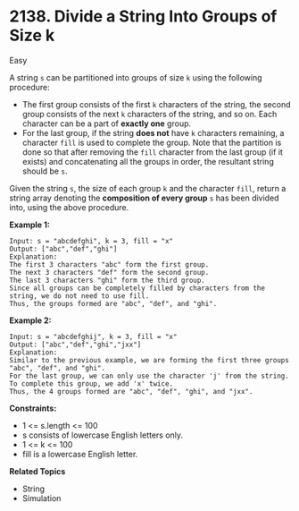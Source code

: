 # 2138. Divide a String Into Groups of Size k

Easy

A string `s` can be partitioned into groups of size `k` using the following procedure:

- The first group consists of the first `k` characters of the string, the second group consists of the next `k` characters of the string, and so on. Each character can be a part of **exactly one** group.
- For the last group, if the string **does not** have `k` characters remaining, a character `fill` is used to complete the group.
Note that the partition is done so that after removing the `fill` character from the last group (if it exists) and concatenating all the groups in order, the resultant string should be `s`.

Given the string `s`, the size of each group `k` and the character `fill`, return a string array denoting the **composition of every group** `s` has been divided into, using the above procedure.

 

**Example 1:**
```
Input: s = "abcdefghi", k = 3, fill = "x"
Output: ["abc","def","ghi"]
Explanation:
The first 3 characters "abc" form the first group.
The next 3 characters "def" form the second group.
The last 3 characters "ghi" form the third group.
Since all groups can be completely filled by characters from the string, we do not need to use fill.
Thus, the groups formed are "abc", "def", and "ghi".
```
**Example 2:**
```
Input: s = "abcdefghij", k = 3, fill = "x"
Output: ["abc","def","ghi","jxx"]
Explanation:
Similar to the previous example, we are forming the first three groups "abc", "def", and "ghi".
For the last group, we can only use the character 'j' from the string. To complete this group, we add 'x' twice.
Thus, the 4 groups formed are "abc", "def", "ghi", and "jxx".
``` 

**Constraints:**

- 1 <= s.length <= 100
- s consists of lowercase English letters only.
- 1 <= k <= 100
- fill is a lowercase English letter.


**Related Topics**
- String
- Simulation